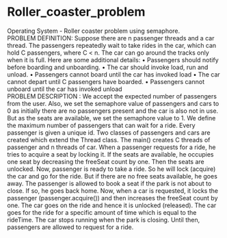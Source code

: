 # Roller_coaster_problem
Operating System - Roller coaster problem using semaphore.
<br>
PROBLEM DEFINITION: 
Suppose there are n passenger threads and a car thread. The passengers repeatedly wait to take rides in the car, which can hold C passengers, where C < n. The car can go around the tracks only when it is full. 
Here are some additional details: 
• Passengers should notify before boarding and unboarding. 
• The car should invoke load, run and unload. 
• Passengers cannot board until the car has invoked load 
• The car cannot depart until C passengers have boarded. 
• Passengers cannot unboard until the car has invoked unload
<br>
PROBLEM DESCRIPTION :
We accept the expected number of passengers from the user. Also, we set the semaphore value of passengers and cars to 0 as initially there are no passengers present and the car is also not in use. But as the seats are available, we set the semaphore value to 1. We define the maximum number of passengers that can wait for a ride. Every passenger is given a unique id. Two classes of passengers and cars are created which extend the Thread class. The main() creates C threads of passenger and n threads of car.
When a passenger requests for a ride, he tries to acquire a seat by locking it. If the seats are available, he occupies one seat by decreasing the freeSeat count by one. Then the seats are unlocked. Now, passenger is ready to take a ride. So he will lock (acquire) the car and go for the ride. But if there are no free seats available, he goes away. The passenger is allowed to book a seat if the park is not about to close. If so, he goes back home.
Now, when a car is requested, it locks the passenger (passenger.acquire()) and then increases the freeSeat count by one. The car goes on the ride and hence it is unlocked (released). The car goes for the ride for a specific amount of time which is equal to the rideTime. The car stops running when the park is closing. Until then, passengers are allowed to request for a ride. 

